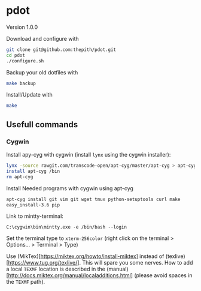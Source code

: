 # pdot
Version 1.0.0


Download and configure with
```bash
git clone git@github.com:thepith/pdot.git
cd pdot
./configure.sh
```
Backup your old dotfiles with
```bash
make backup
```

Install/Update with
```bash
make
```

## Usefull commands
### Cygwin
Install apy-cyg with cygwin (install `lynx` using the cygwin installer):
```bash
lynx -source rawgit.com/transcode-open/apt-cyg/master/apt-cyg > apt-cyg
install apt-cyg /bin
rm apt-cyg
```
Install Needed programs with cygwin using apt-cyg
```bash
apt-cyg install git vim git wget tmux python-setuptools curl make
easy_install-3.6 pip
```
Link to mintty-terminal:
```
C:\cygwin\bin\mintty.exe -e /bin/bash --login
```
Set the terminal type to `xterm-256color` (right click on the terminal > Options... > Terminal > Type)

Use (MikTex)[https://miktex.org/howto/install-miktex] instead of (texlive)[https://www.tug.org/texlive/]. This will spare you some nerves. How to add a local `TEXMF` location is described in the (manual)[http://docs.miktex.org/manual/localadditions.html] (please avoid spaces in the `TEXMF` path).
